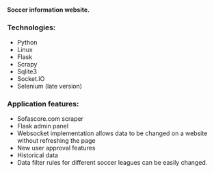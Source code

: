 #### Soccer information website. 


### Technologies:
 * Python
 * Linux
 * Flask
 * Scrapy
 * Sqlite3
 * Socket.IO
 * Selenium (late version)
 
### Application features:
 * Sofascore.com scraper
 * Flask admin panel
 * Websocket implementation allows data to be changed on a website without refreshing the page
 * New user approval features
 * Historical data
 * Data filter rules for different soccer leagues can be easily changed.

